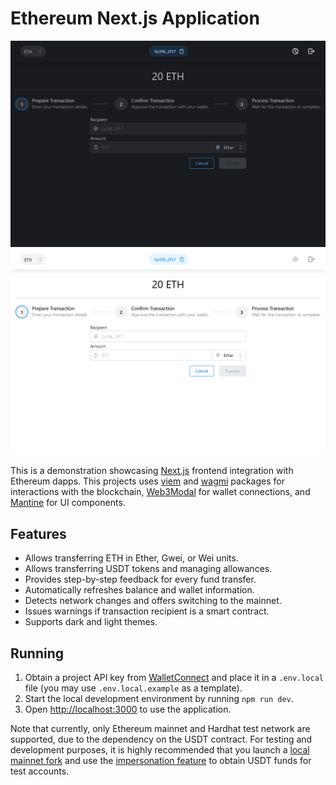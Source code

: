 # Ethereum Next.js Application

![Preview](img/dark/preview.png#gh-dark-mode-only "Thumbnail")
![Preview](img/light/preview.png#gh-light-mode-only "Thumbnail")

This is a demonstration showcasing [Next.js](https://nextjs.org/) frontend integration with Ethereum dapps. This
projects uses [viem](https://viem.sh/) and [wagmi](https://wagmi.sh/) packages for interactions with the blockchain,
[Web3Modal](https://web3modal.com/) for wallet  connections, and [Mantine](https://mantine.dev/) for UI components.

## Features

- Allows transferring ETH in Ether, Gwei, or Wei units.
- Allows transferring USDT tokens and managing allowances.
- Provides step-by-step feedback for every fund transfer.
- Automatically refreshes balance and wallet information.
- Detects network changes and offers switching to the mainnet.
- Issues warnings if transaction recipient is a smart contract.
- Supports dark and light themes.

## Running

1. Obtain a project API key from [WalletConnect](cloud.walletconnect.com) and place it in a `.env.local` file (you may
   use `.env.local.example` as a template).
2. Start the local development environment by running `npm run dev`.
3. Open <http://localhost:3000> to use the application.

Note that currently, only Ethereum mainnet and Hardhat test network are supported, due to the dependency on the USDT
contract. For testing and development purposes, it is highly recommended that you launch a [local mainnet fork][1] and
use the [impersonation feature][2] to obtain USDT funds for test accounts.

[1]: https://hardhat.org/hardhat-network/docs/guides/forking-other-networks#forking-from-mainnet
[2]: https://hardhat.org/hardhat-network/docs/guides/forking-other-networks#forking-from-mainnet
